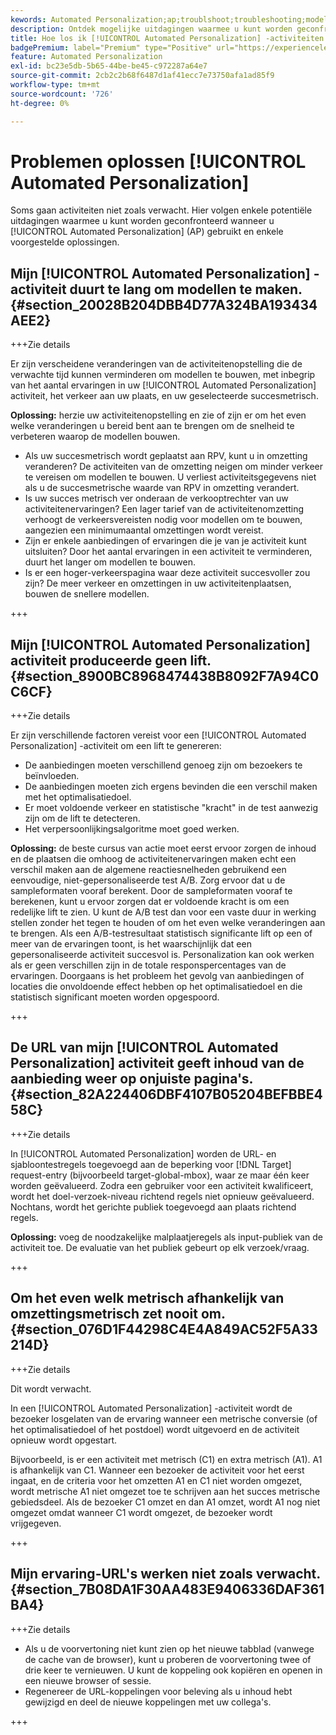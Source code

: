 ```yaml
---
kewords: Automated Personalization;ap;troublshoot;troubleshooting;model;lift
description: Ontdek mogelijke uitdagingen waarmee u kunt worden geconfronteerd wanneer u [!UICONTROL Automated Personalization] (AP)-activiteiten in Adobe Target gebruikt, samen met voorgestelde oplossingen.
title: Hoe los ik [!UICONTROL Automated Personalization] -activiteiten op?
badgePremium: label="Premium" type="Positive" url="https://experienceleague.adobe.com/docs/target/using/introduction/intro.html?lang=nl-NL#premium newtab=true" tooltip="Kijk wat er in Target Premium is opgenomen."
feature: Automated Personalization
exl-id: bc23e5db-5b65-44be-be45-c972287a64e7
source-git-commit: 2cb2c2b68f6487d1af41ecc7e73750afa1ad85f9
workflow-type: tm+mt
source-wordcount: '726'
ht-degree: 0%

---
```


# Problemen oplossen [!UICONTROL Automated Personalization]

Soms gaan activiteiten niet zoals verwacht. Hier volgen enkele potentiële uitdagingen waarmee u kunt worden geconfronteerd wanneer u [!UICONTROL Automated Personalization] (AP) gebruikt en enkele voorgestelde oplossingen.

## Mijn [!UICONTROL Automated Personalization] -activiteit duurt te lang om modellen te maken. {#section_20028B204DBB4D77A324BA193434AEE2}

+++Zie details

Er zijn verscheidene veranderingen van de activiteitenopstelling die de verwachte tijd kunnen verminderen om modellen te bouwen, met inbegrip van het aantal ervaringen in uw [!UICONTROL Automated Personalization] activiteit, het verkeer aan uw plaats, en uw geselecteerde succesmetrisch.

**Oplossing:** herzie uw activiteitenopstelling en zie of zijn er om het even welke veranderingen u bereid bent aan te brengen om de snelheid te verbeteren waarop de modellen bouwen.

* Als uw succesmetrisch wordt geplaatst aan RPV, kunt u in omzetting veranderen? De activiteiten van de omzetting neigen om minder verkeer te vereisen om modellen te bouwen. U verliest activiteitsgegevens niet als u de succesmetrische waarde van RPV in omzetting verandert.
* Is uw succes metrisch ver onderaan de verkooptrechter van uw activiteitenervaringen? Een lager tarief van de activiteitenomzetting verhoogt de verkeersvereisten nodig voor modellen om te bouwen, aangezien een minimumaantal omzettingen wordt vereist.
* Zijn er enkele aanbiedingen of ervaringen die je van je activiteit kunt uitsluiten? Door het aantal ervaringen in een activiteit te verminderen, duurt het langer om modellen te bouwen.
* Is er een hoger-verkeerspagina waar deze activiteit succesvoller zou zijn? De meer verkeer en omzettingen in uw activiteitenplaatsen, bouwen de snellere modellen.

+++

## Mijn [!UICONTROL Automated Personalization] activiteit produceerde geen lift. {#section_8900BC8968474438B8092F7A94C0C6CF}

+++Zie details

Er zijn verschillende factoren vereist voor een [!UICONTROL Automated Personalization] -activiteit om een lift te genereren:

* De aanbiedingen moeten verschillend genoeg zijn om bezoekers te beïnvloeden.
* De aanbiedingen moeten zich ergens bevinden die een verschil maken met het optimalisatiedoel.
* Er moet voldoende verkeer en statistische &quot;kracht&quot; in de test aanwezig zijn om de lift te detecteren.
* Het verpersoonlijkingsalgoritme moet goed werken.

**Oplossing:** de beste cursus van actie moet eerst ervoor zorgen de inhoud en de plaatsen die omhoog de activiteitenervaringen maken echt een verschil maken aan de algemene reactiesnelheden gebruikend een eenvoudige, niet-gepersonaliseerde test A/B. Zorg ervoor dat u de sampleformaten vooraf berekent. Door de sampleformaten vooraf te berekenen, kunt u ervoor zorgen dat er voldoende kracht is om een redelijke lift te zien. U kunt de A/B test dan voor een vaste duur in werking stellen zonder het tegen te houden of om het even welke veranderingen aan te brengen. Als een A/B-testresultaat statistisch significante lift op een of meer van de ervaringen toont, is het waarschijnlijk dat een gepersonaliseerde activiteit succesvol is. Personalization kan ook werken als er geen verschillen zijn in de totale responspercentages van de ervaringen. Doorgaans is het probleem het gevolg van aanbiedingen of locaties die onvoldoende effect hebben op het optimalisatiedoel en die statistisch significant moeten worden opgespoord.

+++

## De URL van mijn [!UICONTROL Automated Personalization] activiteit geeft inhoud van de aanbieding weer op onjuiste pagina&#39;s. {#section_82A224406DBF4107B05204BEFBBE458C}

+++Zie details

In [!UICONTROL Automated Personalization] worden de URL- en sjabloontestregels toegevoegd aan de beperking voor [!DNL Target] request-entry (bijvoorbeeld target-global-mbox), waar ze maar één keer worden geëvalueerd. Zodra een gebruiker voor een activiteit kwalificeert, wordt het doel-verzoek-niveau richtend regels niet opnieuw geëvalueerd. Nochtans, wordt het gerichte publiek toegevoegd aan plaats richtend regels.

**Oplossing:** voeg de noodzakelijke malplaatjeregels als input-publiek van de activiteit toe. De evaluatie van het publiek gebeurt op elk verzoek/vraag.

+++

## Om het even welk metrisch afhankelijk van omzettingsmetrisch zet nooit om. {#section_076D1F44298C4E4A849AC52F5A33214D}

+++Zie details

Dit wordt verwacht.

In een [!UICONTROL Automated Personalization] -activiteit wordt de bezoeker losgelaten van de ervaring wanneer een metrische conversie (of het optimalisatiedoel of het postdoel) wordt uitgevoerd en de activiteit opnieuw wordt opgestart.

Bijvoorbeeld, is er een activiteit met metrisch (C1) en extra metrisch (A1). A1 is afhankelijk van C1. Wanneer een bezoeker de activiteit voor het eerst ingaat, en de criteria voor het omzetten A1 en C1 niet worden omgezet, wordt metrische A1 niet omgezet toe te schrijven aan het succes metrische gebiedsdeel. Als de bezoeker C1 omzet en dan A1 omzet, wordt A1 nog niet omgezet omdat wanneer C1 wordt omgezet, de bezoeker wordt vrijgegeven.

+++

## Mijn ervaring-URL&#39;s werken niet zoals verwacht. {#section_7B08DA1F30AA483E9406336DAF361BA4}

+++Zie details

* Als u de voorvertoning niet kunt zien op het nieuwe tabblad (vanwege de cache van de browser), kunt u proberen de voorvertoning twee of drie keer te vernieuwen. U kunt de koppeling ook kopiëren en openen in een nieuwe browser of sessie.
* Regenereer de URL-koppelingen voor beleving als u inhoud hebt gewijzigd en deel de nieuwe koppelingen met uw collega&#39;s.

+++
